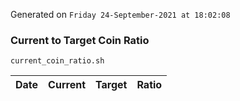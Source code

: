 Generated on `Friday 24-September-2021 at 18:02:08`

### Current to Target Coin Ratio
`current_coin_ratio.sh`

Date|Current|Target|Ratio
---|---|---|---
